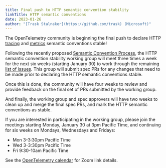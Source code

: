 ```yaml
---
title: Final push to HTTP semantic convention stability
linkTitle: HTTP semantic conventions
date: 2023-01-26
author: "[Trask Stalnaker](https://github.com/trask) (Microsoft)"
---
```


The OpenTelemetry community is beginning the final push to declare HTTP
[tracing](https://github.com/open-telemetry/opentelemetry-specification/blob/main/specification/trace/semantic_conventions/http.md)
and
[metrics](https://github.com/open-telemetry/opentelemetry-specification/blob/main/specification/metrics/semantic_conventions/http-metrics.md)
semantic conventions stable!

Following the recently proposed
[Semantic Convention Process](https://docs.google.com/document/d/1ghvajKaipiNZso3fDtyNxU7x1zx0_Eyd02OGpMGEpLE), 
the HTTP semantic convention stability working group will meet three times
a week for the next six weeks (starting January 30) to work through the
remaining
[list of issues](https://github.com/orgs/open-telemetry/projects/41/views/1).
This group will submit spec PRs for any changes that need to be made
prior to declaring the HTTP semantic conventions stable.

Once this is done, the community will have four weeks to review and provide
feedback on the final set of PRs submitted by the working group.

And finally, the working group and spec approvers will have two weeks to clean
up and merge the final spec PRs, and mark the HTTP semantic conventions as stable. 

If you are interested in participating in the working group, please join the
meetings starting Monday, January 30 at 3pm Pacific Time, and continuing for
six weeks on Mondays, Wednesdays and Fridays: 

* Mon 3-3:30pm Pacific Time
* Wed 3-3:30pm Pacific Time
* Fri 9:30-10am Pacific Time

See the
[OpenTelemetry calendar](https://github.com/open-telemetry/community#calendar)
for Zoom link details.
